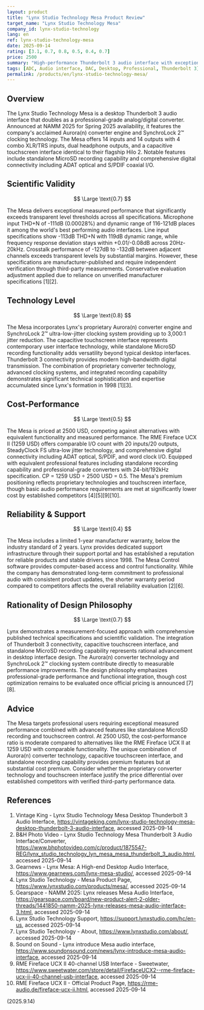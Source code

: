 ```yaml
---
layout: product
title: "Lynx Studio Technology Mesa Product Review"
target_name: "Lynx Studio Technology Mesa"
company_id: lynx-studio-technology
lang: en
ref: lynx-studio-technology-mesa
date: 2025-09-14
rating: [3.1, 0.7, 0.8, 0.5, 0.4, 0.7]
price: 2500
summary: "High-performance Thunderbolt 3 audio interface with exceptional measured specifications and promising technical features, priced at 2500 USD."
tags: [ADC, Audio interface, DAC, Desktop, Professional, Thunderbolt 3]
permalink: /products/en/lynx-studio-technology-mesa/
---
```

## Overview

The Lynx Studio Technology Mesa is a desktop Thunderbolt 3 audio interface that doubles as a professional-grade analog/digital converter. Announced at NAMM 2025 for Spring 2025 availability, it features the company's acclaimed Aurora(n) converter engine and SynchroLock 2™ clocking technology. The Mesa offers 14 inputs and 14 outputs with 4 combo XLR/TRS inputs, dual headphone outputs, and a capacitive touchscreen interface identical to their flagship Hilo 2. Notable features include standalone MicroSD recording capability and comprehensive digital connectivity including ADAT optical and S/PDIF coaxial I/O.

## Scientific Validity

$$ \Large \text{0.7} $$

The Mesa delivers exceptional measured performance that significantly exceeds transparent level thresholds across all specifications. Microphone input THD+N of -111dB (0.00028%) and dynamic range of 116-121dB places it among the world's best performing audio interfaces. Line input specifications show -113dB THD+N with 119dB dynamic range, while frequency response deviation stays within +0.01/-0.08dB across 20Hz-20kHz. Crosstalk performance of -127dB to -132dB between adjacent channels exceeds transparent levels by substantial margins. However, these specifications are manufacturer-published and require independent verification through third-party measurements. Conservative evaluation adjustment applied due to reliance on unverified manufacturer specifications [1][2].

## Technology Level

$$ \Large \text{0.8} $$

The Mesa incorporates Lynx's proprietary Aurora(n) converter engine and SynchroLock 2™ ultra-low-jitter clocking system providing up to 3,000:1 jitter reduction. The capacitive touchscreen interface represents contemporary user interface technology, while standalone MicroSD recording functionality adds versatility beyond typical desktop interfaces. Thunderbolt 3 connectivity provides modern high-bandwidth digital transmission. The combination of proprietary converter technology, advanced clocking systems, and integrated recording capability demonstrates significant technical sophistication and expertise accumulated since Lynx's formation in 1998 [1][3].

## Cost-Performance

$$ \Large \text{0.5} $$

The Mesa is priced at 2500 USD, competing against alternatives with equivalent functionality and measured performance. The RME Fireface UCX II (1259 USD) offers comparable I/O count with 20 inputs/20 outputs, SteadyClock FS ultra-low jitter technology, and comprehensive digital connectivity including ADAT optical, S/PDIF, and word clock I/O. Equipped with equivalent professional features including standalone recording capability and professional-grade converters with 24-bit/192kHz specification. CP = 1259 USD ÷ 2500 USD = 0.5. The Mesa's premium positioning reflects proprietary technologies and touchscreen interface, though basic audio performance requirements are met at significantly lower cost by established competitors [4][5][9][10].

## Reliability & Support

$$ \Large \text{0.4} $$

The Mesa includes a limited 1-year manufacturer warranty, below the industry standard of 2 years. Lynx provides dedicated support infrastructure through their support portal and has established a reputation for reliable products and stable drivers since 1998. The Mesa Control software provides computer-based access and control functionality. While the company has demonstrated long-term commitment to professional audio with consistent product updates, the shorter warranty period compared to competitors affects the overall reliability evaluation [2][6].

## Rationality of Design Philosophy

$$ \Large \text{0.7} $$

Lynx demonstrates a measurement-focused approach with comprehensive published technical specifications and scientific validation. The integration of Thunderbolt 3 connectivity, capacitive touchscreen interface, and standalone MicroSD recording capability represents rational advancement in desktop interface design. The Aurora(n) converter technology and SynchroLock 2™ clocking system contribute directly to measurable performance improvements. The design philosophy emphasizes professional-grade performance and functional integration, though cost optimization remains to be evaluated once official pricing is announced [7][8].

## Advice

The Mesa targets professional users requiring exceptional measured performance combined with advanced features like standalone MicroSD recording and touchscreen control. At 2500 USD, the cost-performance ratio is moderate compared to alternatives like the RME Fireface UCX II at 1259 USD with comparable functionality. The unique combination of Aurora(n) converter technology, capacitive touchscreen interface, and standalone recording capability provides premium features but at substantial cost premium. Consider whether the proprietary converter technology and touchscreen interface justify the price differential over established competitors with verified third-party performance data.

## References

1. Vintage King - Lynx Studio Technology Mesa Desktop Thunderbolt 3 Audio Interface, https://vintageking.com/lynx-studio-technology-mesa-desktop-thunderbolt-3-audio-interface, accessed 2025-09-14
2. B&H Photo Video - Lynx Studio Technology Mesa Thunderbolt 3 Audio Interface/Converter, https://www.bhphotovideo.com/c/product/1875547-REG/lynx_studio_technology_lyn_mesa_mesa_thunderbolt_3_audio.html, accessed 2025-09-14
3. Gearnews - Lynx Mesa: A High-end Desktop Audio Interface, https://www.gearnews.com/lynx-mesa-studio/, accessed 2025-09-14
4. Lynx Studio Technology - Mesa Product Page, https://www.lynxstudio.com/products/mesa/, accessed 2025-09-14
5. Gearspace - NAMM 2025: Lynx releases Mesa Audio Interface, https://gearspace.com/board/new-product-alert-2-older-threads/1441850-namm-2025-lynx-releases-mesa-audio-interface-3.html, accessed 2025-09-14
6. Lynx Studio Technology Support, https://support.lynxstudio.com/hc/en-us, accessed 2025-09-14
7. Lynx Studio Technology - About, https://www.lynxstudio.com/about/, accessed 2025-09-14
8. Sound on Sound - Lynx introduce Mesa audio interface, https://www.soundonsound.com/news/lynx-introduce-mesa-audio-interface, accessed 2025-09-14
9. RME Fireface UCX II 40-channel USB Interface - Sweetwater, https://www.sweetwater.com/store/detail/FirefaceUCX2--rme-fireface-ucx-ii-40-channel-usb-interface, accessed 2025-09-14
10. RME Fireface UCX II - Official Product Page, https://rme-audio.de/fireface-ucx-ii.html, accessed 2025-09-14

(2025.9.14)